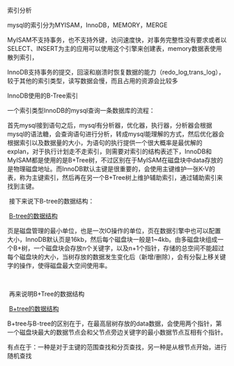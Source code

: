 索引分析

mysql的索引分为MYISAM，InnoDB，MEMORY，MERGE

MyISAM不支持事务，也不支持外键，访问速度快，对事务完整性没有要求或者以SELECT、INSERT为主的应用可以使用这个引擎来创建表，memory数据表使用散列索引，

InnoDB支持事务的提交，回滚和崩溃时恢复数据的能力（redo_log,trans_log），较于其他的索引类型，读写数据会慢，而且占用的资源会比较多



InnoDB使用的B-Tree索引



一个索引类型InnoDB的mysql查询一条数据库的流程：

​	首先mysql接到语句之后，mysql有分析器，优化器，执行器，分析器会根据mysql的语法糖，会查询语句进行分析，转成mysql能理解的方式，然后优化器会根据索引以及数据量的大小，为语句的执行提供一个很大概率是最优解的explan，对于执行计划走不走索引，则需要对索引的结构表述下，InnoDB和MyISAM都是使用的是B+Tree树，不过区别在于MyISAM在磁盘块中data存放的是物理磁盘地址。而InnoDB默认主键是很重要的，会使用主键维护一张K-V的表，称为主键索引，然后再在另一个B+Tree树上维护辅助索引，通过辅助索引来找到主键。

​	接下来说下B-tree的数据结构：

​	[B-tree的数据结构](https://blog.csdn.net/cyl937/article/details/53585007)

​	页是磁盘管理的最小单位，也是一次IO操作的单位，页在数据引擎中也可以配置大小，InnoDB默认页是16kb，然后每个磁盘块一般是1~4kb。由多磁盘块组成一个B+树，一个磁盘块会存放n个关键字，以及n+1个指针，存储的总空间不能超过每个磁盘块的大小，当树存放的数据发生变化后（新增/删除），会有分裂上移关键字的操作，使得磁盘最大空间使用率。

​	

​	再来说明B+Tree的数据结构

​	[B+tree的数据结构](https://www.cnblogs.com/wuzhenzhao/p/10341114.html)

​	B+tree与B-tree的区别在于，在最高层树存放的data数据，会使用两个指针，第一个磁盘块最大的数据节点会和父节点旁边关键字的最小数据节点互相有个指针。

有点在于：一种是对于主键的范围查找和分页查找，另一种是从根节点开始，进行随机查找

